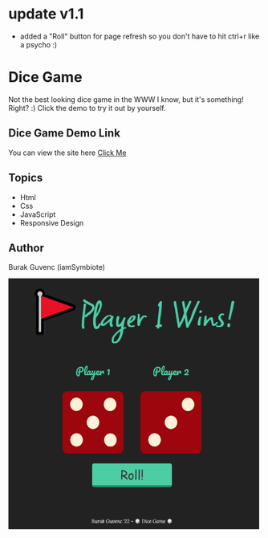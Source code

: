 
# update v1.1
- added a "Roll" button for page refresh so you don't have to hit ctrl+r like a psycho :)

# Dice Game
Not the best looking dice game in the WWW I know, but it's something! Right? :) 
Click the demo to try it out by yourself.

## Dice Game Demo Link

You can view the site here
[Click Me](https://iamsymbiote.github.io/Dice-Game/)

## Topics

- Html
- Css
- JavaScript
- Responsive Design


## Author

Burak Guvenc (iamSymbiote)

<img src="images/dicethumb2.png"  width= 500px height= 500px>


